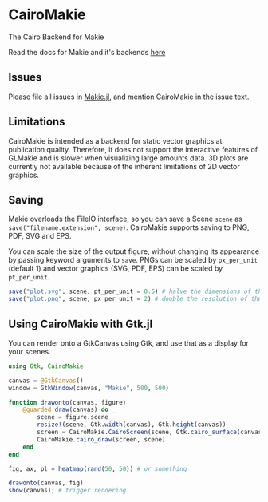 # CairoMakie

The Cairo Backend for Makie

Read the docs for Makie and it's backends [here](http://makie.juliaplots.org/stable)


## Issues

Please file all issues in [Makie.jl](https://github.com/JuliaPlots/Makie.jl/issues/new), and mention CairoMakie in the issue text.

## Limitations

CairoMakie is intended as a backend for static vector graphics at publication quality. Therefore, it does not support the interactive features of GLMakie and is slower when visualizing large amounts data. 3D plots are currently not available because of the inherent limitations of 2D vector graphics.

## Saving

Makie overloads the FileIO interface, so you can save a Scene `scene` as `save("filename.extension", scene)`. CairoMakie supports saving to PNG, PDF, SVG and EPS.

You can scale the size of the output figure, without changing its appearance by passing keyword arguments to `save`. PNGs can be scaled by `px_per_unit` (default 1) and vector graphics (SVG, PDF, EPS) can be scaled by `pt_per_unit`.

```julia
save("plot.svg", scene, pt_per_unit = 0.5) # halve the dimensions of the resulting SVG
save("plot.png", scene, px_per_unit = 2) # double the resolution of the resulting PNG
```

## Using CairoMakie with Gtk.jl

You can render onto a GtkCanvas using Gtk, and use that as a display for your scenes.

```julia
using Gtk, CairoMakie

canvas = @GtkCanvas()
window = GtkWindow(canvas, "Makie", 500, 500)

function drawonto(canvas, figure)
    @guarded draw(canvas) do _
        scene = figure.scene
        resize!(scene, Gtk.width(canvas), Gtk.height(canvas))
        screen = CairoMakie.CairoScreen(scene, Gtk.cairo_surface(canvas), getgc(canvas), nothing)
        CairoMakie.cairo_draw(screen, scene)
    end
end

fig, ax, pl = heatmap(rand(50, 50)) # or something

drawonto(canvas, fig)
show(canvas); # trigger rendering
```
